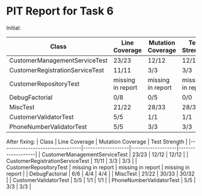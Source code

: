 # PIT Report for Task 6

Initial:

| Class                           | Line Coverage     | Mutation Coverage | Test Strength     |
|---------------------------------|-------------------|-------------------|-------------------| 
| CustomerManagementServiceTest   | 23/23             | 12/12             | 12/12             |
| CustomerRegistrationServiceTest | 11/11             | 3/3               | 3/3               |
| CustomerRepositoryTest          | missing in report | missing in report | missing in report |
| DebugFactorial                  | 0/8               | 0/5               | 0/0               | 
| MiscTest                        | 21/22             | 28/33             | 28/32             |
| CustomerValidatorTest           | 5/5               | 1/1               | 1/1               |
| PhoneNumberValidatorTest        | 5/5               | 3/3               | 3/3               | 

After fixing:
| Class                           | Line Coverage     | Mutation Coverage | Test Strength     |
|---------------------------------|-------------------|-------------------|-------------------|
| CustomerManagementServiceTest   | 23/23             | 12/12             | 12/12             |
| CustomerRegistrationServiceTest | 11/11             | 3/3               | 3/3               |
| CustomerRepositoryTest          | missing in report | missing in report | missing in report |
| DebugFactorial                  | 6/6               | 4/4               | 4/4               |
| MiscTest                        | 21/22             | 30/33             | 30/32             |
| CustomerValidatorTest           | 5/5               | 1/1               | 1/1               |
| PhoneNumberValidatorTest        | 5/5               | 3/3               | 3/3               | 
